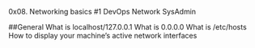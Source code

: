 0x08. Networking basics #1
DevOps
Network
SysAdmin

##General
What is localhost/127.0.0.1
What is 0.0.0.0
What is /etc/hosts
How to display your machine’s active network interfaces
